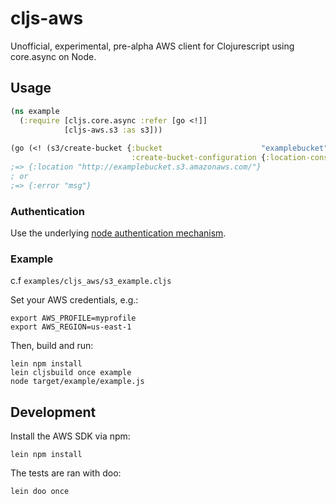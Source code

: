 # cljs-aws

Unofficial, experimental, pre-alpha AWS client for Clojurescript using core.async on Node.

## Usage

```clojure
(ns example
  (:require [cljs.core.async :refer [go <!]]
            [cljs-aws.s3 :as s3]))
            
(go (<! (s3/create-bucket {:bucket                      "examplebucket"
                           :create-bucket-configuration {:location-constraint "eu-west-1"}})))
;=> {:location "http://examplebucket.s3.amazonaws.com/"}
; or
;=> {:error "msg"}
```

### Authentication

Use the underlying [node authentication mechanism](https://docs.aws.amazon.com/sdk-for-javascript/v2/developer-guide/setting-credentials-node.html).

### Example

c.f `examples/cljs_aws/s3_example.cljs`

Set your AWS credentials, e.g.:
```
export AWS_PROFILE=myprofile
export AWS_REGION=us-east-1
```
Then, build and run:
```
lein npm install
lein cljsbuild once example
node target/example/example.js 
```

## Development

Install the AWS SDK via npm:
```
lein npm install
```

The tests are ran with doo:

```
lein doo once
```

